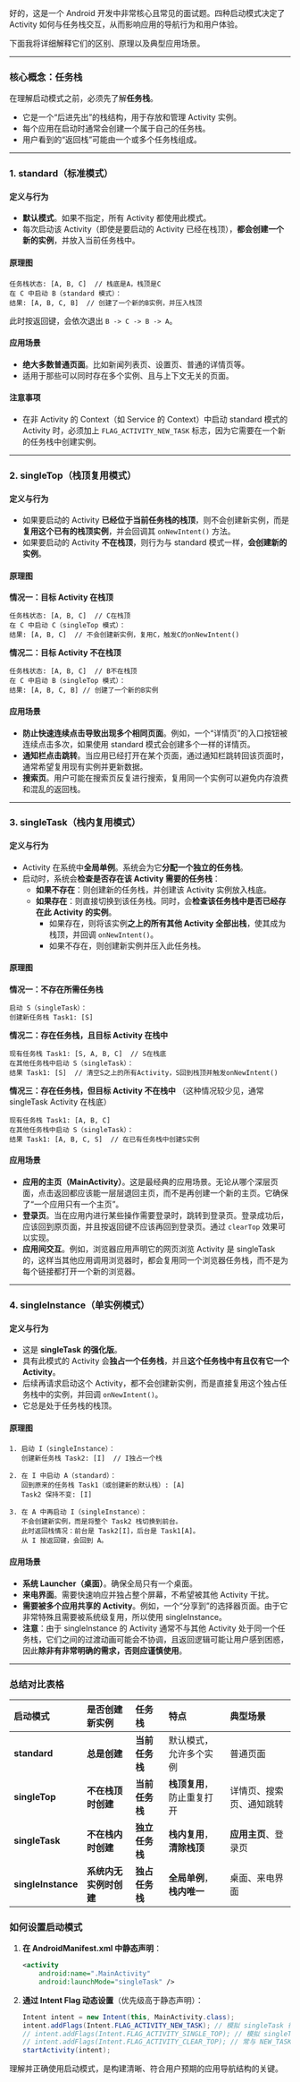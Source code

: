 好的，这是一个 Android 开发中非常核心且常见的面试题。四种启动模式决定了 Activity 如何与任务栈交互，从而影响应用的导航行为和用户体验。

下面我将详细解释它们的区别、原理以及典型应用场景。

---

### 核心概念：任务栈

在理解启动模式之前，必须先了解**任务栈**。
*   它是一个“后进先出”的栈结构，用于存放和管理 Activity 实例。
*   每个应用在启动时通常会创建一个属于自己的任务栈。
*   用户看到的“返回栈”可能由一个或多个任务栈组成。

---

### 1. standard（标准模式）

#### **定义与行为**
*   **默认模式**。如果不指定，所有 Activity 都使用此模式。
*   每次启动该 Activity（即使是要启动的 Activity 已经在栈顶），**都会创建一个新的实例**，并放入当前任务栈中。

#### **原理图**
```
任务栈状态: [A, B, C]  // 栈底是A，栈顶是C
在 C 中启动 B（standard 模式）：
结果: [A, B, C, B]  // 创建了一个新的B实例，并压入栈顶
```
此时按返回键，会依次退出 `B -> C -> B -> A`。

#### **应用场景**
*   **绝大多数普通页面**。比如新闻列表页、设置页、普通的详情页等。
*   适用于那些可以同时存在多个实例、且与上下文无关的页面。

#### **注意事项**
*   在非 Activity 的 Context（如 Service 的 Context）中启动 standard 模式的 Activity 时，必须加上 `FLAG_ACTIVITY_NEW_TASK` 标志，因为它需要在一个新的任务栈中创建实例。

---

### 2. singleTop（栈顶复用模式）

#### **定义与行为**
*   如果要启动的 Activity **已经位于当前任务栈的栈顶**，则不会创建新实例，而是**复用这个已有的栈顶实例**，并会回调其 `onNewIntent()` 方法。
*   如果要启动的 Activity **不在栈顶**，则行为与 standard 模式一样，**会创建新的实例**。

#### **原理图**
**情况一：目标 Activity 在栈顶**
```
任务栈状态: [A, B, C]  // C在栈顶
在 C 中启动 C（singleTop 模式）：
结果: [A, B, C]  // 不会创建新实例，复用C，触发C的onNewIntent()
```

**情况二：目标 Activity 不在栈顶**
```
任务栈状态: [A, B, C]  // B不在栈顶
在 C 中启动 B（singleTop 模式）：
结果: [A, B, C, B] // 创建了一个新的B实例
```

#### **应用场景**
*   **防止快速连续点击导致出现多个相同页面**。例如，一个“详情页”的入口按钮被连续点击多次，如果使用 standard 模式会创建多个一样的详情页。
*   **通知栏点击跳转**。当应用已经打开在某个页面，通过通知栏跳转回该页面时，通常希望复用现有实例并更新数据。
*   **搜索页**。用户可能在搜索页反复进行搜索，复用同一个实例可以避免内存浪费和混乱的返回栈。

---

### 3. singleTask（栈内复用模式）

#### **定义与行为**
*   Activity 在系统中**全局单例**。系统会为它**分配一个独立的任务栈**。
*   启动时，系统会**检查是否存在该 Activity 需要的任务栈**：
    *   **如果不存在**：则创建新的任务栈，并创建该 Activity 实例放入栈底。
    *   **如果存在**：则直接切换到该任务栈。同时，会**检查该任务栈中是否已经存在此 Activity 的实例**。
        *   如果存在，则将该实例**之上的所有其他 Activity 全部出栈**，使其成为栈顶，并回调 `onNewIntent()`。
        *   如果不存在，则创建新实例并压入此任务栈。

#### **原理图**
**情况一：不存在所需任务栈**
```
启动 S（singleTask）：
创建新任务栈 Task1: [S]
```

**情况二：存在任务栈，且目标 Activity 在栈中**
```
现有任务栈 Task1: [S, A, B, C]  // S在栈底
在其他任务栈中启动 S（singleTask）：
结果 Task1: [S]  // 清空S之上的所有Activity，S回到栈顶并触发onNewIntent()
```

**情况三：存在任务栈，但目标 Activity 不在栈中**
（这种情况较少见，通常 singleTask Activity 在栈底）
```
现有任务栈 Task1: [A, B, C]
在其他任务栈中启动 S（singleTask）：
结果 Task1: [A, B, C, S]  // 在已有任务栈中创建S实例
```

#### **应用场景**
*   **应用的主页（MainActivity）**。这是最经典的应用场景。无论从哪个深层页面，点击返回都应该能一层层退回主页，而不是再创建一个新的主页。它确保了“一个应用只有一个主页”。
*   **登录页**。当在应用内进行某些操作需要登录时，跳转到登录页。登录成功后，应该回到原页面，并且按返回键不应该再回到登录页。通过 `clearTop` 效果可以实现。
*   **应用间交互**。例如，浏览器应用声明它的网页浏览 Activity 是 singleTask 的，这样当其他应用调用浏览器时，都会复用同一个浏览器任务栈，而不是为每个链接都打开一个新的浏览器。

---

### 4. singleInstance（单实例模式）

#### **定义与行为**
*   这是 **singleTask 的强化版**。
*   具有此模式的 Activity 会**独占一个任务栈**，并且**这个任务栈中有且仅有它一个 Activity**。
*   后续再请求启动这个 Activity，都不会创建新实例，而是直接复用这个独占任务栈中的实例，并回调 `onNewIntent()`。
*   它总是处于任务栈的栈顶。

#### **原理图**
```
1. 启动 I（singleInstance）：
   创建新任务栈 Task2: [I]  // I独占一个栈

2. 在 I 中启动 A（standard）：
   回到原来的任务栈 Task1（或创建新的默认栈）: [A]
   Task2 保持不变: [I]

3. 在 A 中再启动 I（singleInstance）：
   不会创建新实例，而是将整个 Task2 栈切换到前台。
   此时返回栈情况：前台是 Task2[I]，后台是 Task1[A]。
   从 I 按返回键，会回到 A。
```

#### **应用场景**
*   **系统 Launcher（桌面）**。确保全局只有一个桌面。
*   **来电界面**。需要快速响应并独占整个屏幕，不希望被其他 Activity 干扰。
*   **需要被多个应用共享的 Activity**。例如，一个“分享到”的选择器页面。由于它非常特殊且需要被系统级复用，所以使用 singleInstance。
*   **注意**：由于 singleInstance 的 Activity 通常不与其他 Activity 处于同一个任务栈，它们之间的过渡动画可能会不协调，且返回逻辑可能让用户感到困惑，因此**除非有非常明确的需求，否则应谨慎使用**。

---

### 总结对比表格

| 启动模式 | 是否创建新实例 | 任务栈 | 特点 | 典型场景 |
| :--- | :--- | :--- | :--- | :--- |
| **standard** | **总是创建** | **当前任务栈** | 默认模式，允许多个实例 | 普通页面 |
| **singleTop** | **不在栈顶时创建** | **当前任务栈** | **栈顶复用**，防止重复打开 | 详情页、搜索页、通知跳转 |
| **singleTask** | **不在栈内时创建** | **独立任务栈** | **栈内复用**，**清除栈顶** | **应用主页**、登录页 |
| **singleInstance** | **系统内无实例时创建** | **独占任务栈** | **全局单例**，**栈内唯一** | 桌面、来电界面 |

### 如何设置启动模式

1.  **在 AndroidManifest.xml 中静态声明**：
    ```xml
    <activity
        android:name=".MainActivity"
        android:launchMode="singleTask" />
    ```

2.  **通过 Intent Flag 动态设置**（优先级高于静态声明）：
    ```java
    Intent intent = new Intent(this, MainActivity.class);
    intent.addFlags(Intent.FLAG_ACTIVITY_NEW_TASK); // 模拟 singleTask 行为
    // intent.addFlags(Intent.FLAG_ACTIVITY_SINGLE_TOP); // 模拟 singleTop 行为
    // intent.addFlags(Intent.FLAG_ACTIVITY_CLEAR_TOP); // 常与 NEW_TASK 配合使用
    startActivity(intent);
    ```

理解并正确使用启动模式，是构建清晰、符合用户预期的应用导航结构的关键。